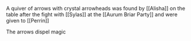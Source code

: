 A quiver of arrows with crystal arrowheads was found by [[Alisha]] on the table after the fight with [[Sylas]] at the [[Aurum Briar Party]] and were given  to [[Perrin]]

The arrows dispel magic
